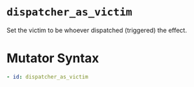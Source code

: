 # `dispatcher_as_victim`

Set the victim to be whoever dispatched (triggered) the effect.

# Mutator Syntax
```yaml
- id: dispatcher_as_victim
```
